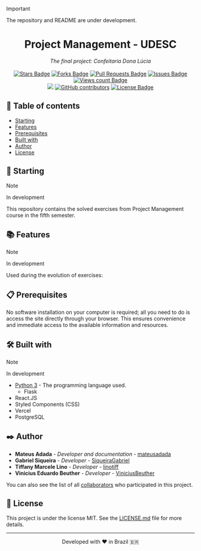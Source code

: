 > [!IMPORTANT]
> The repository and README are under development.

<h1 align="center">Project Management - UDESC</h1>
<div align="center"><i>The final project: Confeitaria Dona Lúcia</i><br><br>
<a href="https://github.com/mateusadada/gpr-udesc/stargazers"><img src="https://img.shields.io/github/stars/mateusadada/gpr-udesc" alt="Stars Badge"/></a>
<a href="https://github.com/mateusadada/gpr-udesc/network/members"><img src="https://img.shields.io/github/forks/mateusadada/gpr-udesc" alt="Forks Badge"/></a>
<a href="https://github.com/mateusadada/gpr-udesc/pulls"><img src="https://img.shields.io/github/issues-pr/mateusadada/gpr-udesc" alt="Pull Requests Badge"/></a>
<a href="https://github.com/mateusadada/gpr-udesc/issues"><img src="https://img.shields.io/github/issues/mateusadada/gpr-udesc" alt="Issues Badge"/></a>
<a href="https://github.com/mateusadada/gpr-udesc"><img src="https://komarev.com/ghpvc/?username=gpr-udesc&color=447ff7&label=views" alt="Views count Badge"/></a>
<br><a href="https://mateusadada.github.io/gpr-udesc" target="blank"><img src="https://img.shields.io/website?url=https%3A%2F%2Fmateusadada.github.io%2Fgpr-udesc&logo=github" /></a>
<a href="https://github.com/mateusadada/gpr-udesc/graphs/contributors"><img alt="GitHub contributors" src="https://img.shields.io/github/contributors/mateusadada/gpr-udesc?color=2b9348"></a>
<a href="https://github.com/mateusadada/gpr-udesc/blob/main/LICENSE"><img src="https://img.shields.io/github/license/mateusadada/gpr-udesc?color=2b9348" alt="License Badge"/></a>
</div>

## 📜 Table of contents

- [Starting](#-starting)
- [Features](#-features)
- [Prerequisites](#-prerequisites)
- [Built with](#️-built-with)
- [Author](#️-author)
- [License](#-license)

## 🚀 Starting

> [!NOTE]
> In development

This repository contains the solved exercises from Project Management course in the fifth semester.

## 📚 Features

> [!NOTE]
> In development

Used during the evolution of exercises:

## 📋 Prerequisites

No software installation on your computer is required; all you need to do is access the site directly through your browser. This ensures convenience and immediate access to the available information and resources.

## 🛠️ Built with

> [!NOTE]
> In development

* [Python 3](https://www.python.org/) - The programming language used.
  * Flask
* React.JS
* Styled Components (CSS)
* Vercel
* PostgreSQL

## ✒️ Author

* **Mateus Adada** - *Developer and documentation* - [mateusadada](https://github.com/mateusadada)
* **Gabriel Siqueira** - *Developer* - [SiqueiraGabriel](https://github.com/SiqueiraGabriel)
* **Tiffany Marcele Lino** - *Developer* - [linotiff](https://github.com/linotiff)
* **Vinicius Eduardo Beuther** - *Developer* - [ViniciusBeuther](https://github.com/ViniciusBeuther)

You can also see the list of all [collaborators](https://github.com/mateusadada/gpr-udesc/graphs/contributors) who participated in this project.

## 📄 License

This project is under the license MIT. See the [LICENSE.md](https://github.com/mateusadada/gpr-udesc/blob/main/LICENSE) file for more details.

<hr><p align="center">Developed with ❤️ in Brazil 🇧🇷</p>
